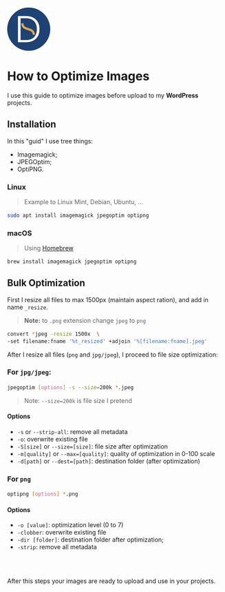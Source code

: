 <a href="https://github.com/TutoDS"><img src="../../images/daniel-sousa.png" alt="Daniel Sousa" width="100px" /></a>

# How to Optimize Images

I use this guide to optimize images before upload to my **WordPress** projects.


## Installation

In this "guid" I use tree things:
- Imagemagick;
- JPEGOptim;
- OptiPNG.

### Linux
> Example to Linux Mint, Debian, Ubuntu, ...


```bash
sudo apt install imagemagick jpegoptim optipng
```

### macOS

>Using [Homebrew](https://brew.sh)

```bash
brew install imagemagick jpegoptim optipng
```

## Bulk Optimization

First I resize all files to max 1500px (maintain aspect ration), and add in name `_resize`.

> **Note:** to `.png` extension change `jpeg` to `png`


```bash
convert *jpeg -resize 1500x  \
-set filename:fname '%t_resized' +adjoin '%[filename:fname].jpeg'
```

After I resize all files (`png` and `jpg/jpeg`), I proceed to file size optimization:

### For `jpg/jpeg`:
```bash
jpegoptim [options] -s --size=200k *.jpeg
```
> Note: `--size=200k` is file size I pretend

#### Options

- `-s` or `--strip-all`: remove all metadata
- `-o`: overwrite existing file
- `-S[size]` or `--size=[size]`: file size after optimization
- `-m[quality]` or `--max=[quality]`: quality of optimization in 0-100 scale
- `-d[path]` or `--dest=[path]`: destination folder (after optimization)

### For `png`

```bash
optipng [options] *.png
```

#### Options

- `-o [value]`: optimization level (0 to 7)
- `-clobber`: overwrite existing file
- `-dir [folder]`: destination folder after optimization;
- `-strip`: remove all metadata

<br><br>

After this steps your images are ready to upload and use in your projects.
